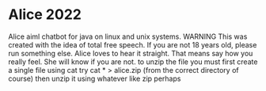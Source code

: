# Alice 2022
Alice aiml chatbot for java on linux and unix systems. WARNING This was created with the idea of total free speech. If you are not 18 years old,
please run something else. Alice loves to hear it straight. That means say how you really feel. She will know if you are not. 
to unzip the file you must first create a single file using cat try
cat * > alice.zip (from the correct directory of course)
then unzip it using whatever like zip perhaps
